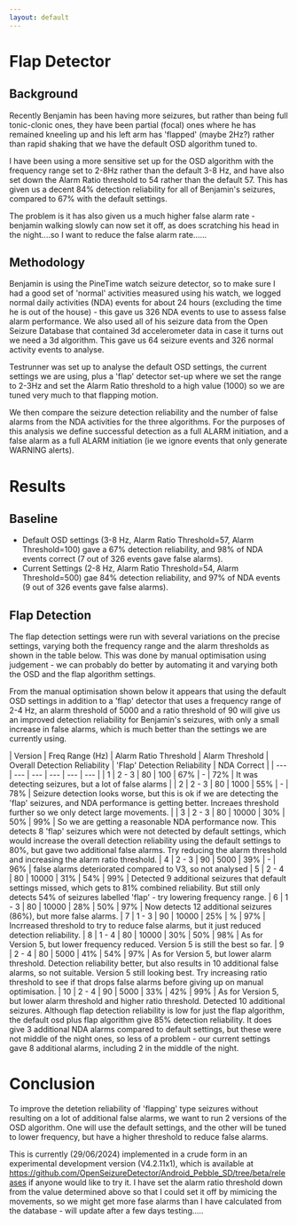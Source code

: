 ```yaml
---
layout: default
---
```


# Flap Detector

## Background
Recently Benjamin has been having more seizures, but rather than being full tonic-clonic ones, they have been partial (focal) ones where he has remained kneeling up and his left arm has 'flapped' (maybe 2Hz?) rather than rapid shaking that we have the default OSD algorithm tuned to.

I have been using a more sensitive set up for the OSD algorithm with the frequency range set to 2-8Hz rather than the default 3-8 Hz, and have also set down the Alarm Ratio threshold to 54 rather than the default 57.   This has given us a decent 84% detection reliability for all of Benjamin's seizures, compared to 67% with the default settings.

The problem is it has also given us a much higher false alarm rate - benjamin walking slowly can now set it off, as does scratching his head in the night....so I want to reduce the false alarm rate......

## Methodology
Benjamin is using the PineTime watch seizure detector, so to make sure I had a good set of 'normal' activities measured using his watch, we logged normal daily activities (NDA) events for about 24 hours (excluding the time he is out of the house) - this gave us 326 NDA events to use to assess false alarm performance.   We also used all of his seizure data from the Open Seizure Database that contained 3d accelerometer data in case it turns out we need a 3d algorithm.   This gave us 64 seizure events and 326 normal activity events to analyse.

Testrunner was set up to analyse the default OSD settings, the current settings we are using, plus a 'flap' detector set-up where we set the range to 2-3Hz and set the Alarm Ratio threshold to a high value (1000) so we are tuned very much to that flapping motion.

We then compare the seizure detection reliability and the number of false alarms from the NDA activities for the three algorithms.  For the purposes of this analysis we define successful detection as a full ALARM initiation, and a false alarm as a full ALARM initiation (ie we ignore events that only generate WARNING alerts).

# Results

## Baseline

  - Default OSD settings (3-8 Hz, Alarm Ratio Threshold=57, Alarm Threshold=100) gave a 67% detection reliability, and 98% of NDA events correct (7 out of 326 events gave false alarms).
  - Current Settings (2-8 Hz, Alarm Ratio Threshold=54, Alarm Threshold=500) gae 84% detection reliability, and 97% of NDA events (9 out of 326 events gave false alarms).

## Flap Detection

The flap detection settings were run with several variations on the precise settings, varying both the frequency range and the alarm thresholds as shown in the table below.   This was done by manual optimisation using judgement - we can probably do better by automating it and varying both the OSD and the flap algorithm settings.

From the manual optimisation shown below it appears that using the default OSD settings in addition to a 'flap' detector that uses a frequency range of 2-4 Hz, an alarm threshold of 5000 and a ratio threshold of 90 will give us an improved detection reliability for Benjamin's seizures, with only a small increase in false alarms, which is much better than the settings we are currently using.

  | Version | Freq Range (Hz) | Alarm Ratio Threshold | Alarm Threshold | Overall Detection Reliability | 'Flap' Detection Reliability | NDA Correct |
  | ---     | ---    | --- | --- | --- | --- | 
  | 1       | 2 - 3     | 80 | 100 | 67%  | - | 72% | It was detecting seizures, but a lot of false alarms |
| 2       | 2 - 3     | 80 | 1000 | 55%  | - | 78% | Seizure detection looks worse, but this is ok if we are detecting the 'flap' seizures, and NDA performance is getting better.  Increaes threshold further so we only detect large movements. |
| 3       | 2 - 3     | 80 | 10000 | 30%  | 50% | 99% | So we are getting a reasonable NDA performance now.   This detects 8 'flap' seizures which were not detected by default settings, which would increase the overall detection reliability using the default settings to 80%, but gave two additional false alarms.   Try reducing the alarm threshold and increasing the alarm ratio threshold.
| 4       | 2 - 3     | 90 | 5000 | 39%  | - | 96% | false alarms deteriorated compared to V3, so not analysed
| 5       | 2 - 4     | 80 | 10000 | 31% | 54% | 99% | Detected 9 additional seizures that default settings missed, which gets to 81% combined reliability.   But still only detects 54% of seizures labelled 'flap' - try lowering frequency range.
| 6       | 1 - 3     | 80 | 10000 | 28% | 50% | 97% | Now detects 12 additional seizures (86%), but more false alarms.
| 7       | 1 - 3     | 90 | 10000 | 25% | % | 97% | Incrreased threshold to try to reduce false alarms, but it just reduced detection reliability.
| 8       | 1 - 4     | 80 | 10000 | 30% | 50% | 98% | As for Version 5, but lower frequency reduced.  Version 5 is still the best so far.
| 9       | 2 - 4     | 80 | 5000 | 41% | 54% | 97% | As for Version 5, but lower alarm threshold.  Detection reliability better, but also results in 10 additional false alarms, so not suitable.   Version 5 still looking best.   Try increasing ratio threshold to see if that drops false alarms before giving up on manual optimisation.
| 10       | 2 - 4     | 90 | 5000 | 33% | 42% | 99% | As for Version 5, but lower alarm threshold and higher ratio threshold.  Detected 10 additional seizures.   Although flap detection reliability is low for just the flap algorithm, the default osd plus flap algorithm give 85% detection reliability.   It does give 3 additional NDA alarms compared to default settings, but these were not middle of the night ones, so less of a problem - our current settings gave 8 additional alarms, including 2 in the middle of the night.

# Conclusion

To improve the detetion reliability of 'flapping' type seizures without resulting on a lot of additional false alarms, we want to run 2 versions of the OSD algorithm.   One will use the default settings, and the other will be tuned to lower frequency, but have a higher threshold to reduce false alarms.

This is currently (29/06/2024) implemented in a crude form in an experimental development version (V4.2.11x1), which is available at https://github.com/OpenSeizureDetector/Android_Pebble_SD/tree/beta/releases if anyone would like to try it.  I have set the alarm ratio threshold down from the value determined above so that I could set it off by mimicing the movements, so we might get more fase alarms than I have calculated from the database - will update after a few days testing.....